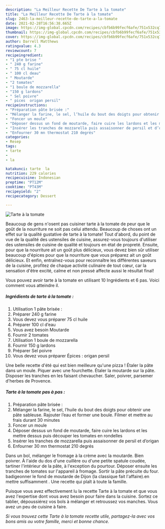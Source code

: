 ```yaml
---
description: "La Meilleur Recette De Tarte à la tomate"
title: "La Meilleur Recette De Tarte à la tomate"
slug: 2463-la-meilleur-recette-de-tarte-a-la-tomate
date: 2021-02-28T16:56:38.665Z
image: https://img-global.cpcdn.com/recipes/cbfb6b99fecf6afe/751x532cq70/tarte-a-la-tomate-photo-principale-de-la-recette.jpg
thumbnail: https://img-global.cpcdn.com/recipes/cbfb6b99fecf6afe/751x532cq70/tarte-a-la-tomate-photo-principale-de-la-recette.jpg
cover: https://img-global.cpcdn.com/recipes/cbfb6b99fecf6afe/751x532cq70/tarte-a-la-tomate-photo-principale-de-la-recette.jpg
author: Darrell Matthews
ratingvalue: 4.3
reviewcount: 7
recipeingredient:
- "1 pte brise "
- " 240 g farine"
- " 75 cl huile"
- " 100 cl deau"
- " Moutarde"
- "2 tomates"
- "1 boule de mozzarella"
- "150 g lardons"
- " Sel poivre"
- " pices  origan persil"
recipeinstructions:
- "Préparation pâte brisée :"
- "Mélanger la farine, le sel, l’huile du bout des doigts pour obtenir une pâte sableuse. Rajouter l’eau et former une boule. Filmer et mettre au frais durant 30 minutes"
- "Foncer un moule"
- "Déposer dessus un fond de moutarde, faire cuire les lardons et les mettre dessus puis découper les tomates en rondelles"
- "Insérer les tranches de mozzarella puis assaisonner de persil et d’origan"
- "Enfourner 30 mn thermostat 210 degrés"
categories:
- Resep
tags:
- tarte
- 
- la

katakunci: tarte  la 
nutrition: 229 calories
recipecuisine: Indonesian
preptime: "PT12M"
cooktime: "PT43M"
recipeyield: "2"
recipecategory: Dessert

---
```



![Tarte à la tomate](https://img-global.cpcdn.com/recipes/cbfb6b99fecf6afe/751x532cq70/tarte-a-la-tomate-photo-principale-de-la-recette.jpg)

Beaucoup de gens n'osent pas cuisiner tarte à la tomate de peur que le goût de la nourriture ne soit pas celui attendu. Beaucoup de choses ont un effet sur la qualité gustative de tarte à la tomate! Tout d'abord, du point de vue de la qualité des ustensiles de cuisine, assurez-vous toujours d'utiliser des ustensiles de cuisine de qualité et toujours en état de propreté. Ensuite, pour que la nourriture ait un goût plus délicieux, vous devez bien sûr utiliser beaucoup d'épices pour que la nourriture que vous préparez ait un goût délicieux. Et enfin, entraînez-vous pour reconnaître les différentes saveurs de la cuisine, profitez de chaque activité culinaire de tout cœur, car la sensation d'être excité, calme et non pressé affecte aussi le résultat final!

<!--inarticleads1-->

Vous pouvez avoir tarte à la tomate en utilisant 10 Ingrédients et 6 pas. Voici comment vous atteindre il.

##### Ingrédients de tarte à la tomate :

1. Utilisation 1 pâte brisée :
1. Préparer  240 g farine
1. Vous devez vous préparer  75 cl huile
1. Préparer  100 cl d’eau
1. Vous avez besoin  Moutarde
1. Fournir 2 tomates
1. Utilisation 1 boule de mozzarella
1. Fournir 150 g lardons
1. Préparer  Sel poivre
1. Vous devez vous préparer  Épices : origan persil


Une belle recette d&#39;été qui est bien meilleure qu&#39;une pizza ! Étaler la pâte dans un moule. Piquer avec une fourchette. Étaler la moutarde sur la pâte. Disposer les tranches en les faisant chevaucher. Saler, poivrer, parsemer d&#39;herbes de Provence. 

<!--inarticleads2-->

##### Tarte à la tomate pas à pas :

1. Préparation pâte brisée :
1. Mélanger la farine, le sel, l’huile du bout des doigts pour obtenir une pâte sableuse. Rajouter l’eau et former une boule. Filmer et mettre au frais durant 30 minutes
1. Foncer un moule
1. Déposer dessus un fond de moutarde, faire cuire les lardons et les mettre dessus puis découper les tomates en rondelles
1. Insérer les tranches de mozzarella puis assaisonner de persil et d’origan
1. Enfourner 30 mn thermostat 210 degrés


Dans un bol, mélanger le fromage à la crème avec la moutarde. Bien poivrer. À l&#39;aide du dos d&#39;une cuillère ou d&#39;une petite spatule coudée, tartiner l&#39;intérieur de la pâte, à l&#39;exception du pourtour. Déposer ensuite les tranches de tomates sur l&#39;appareil à fromage. Sortir la pâte précuite du four. badigeonner le fond de moutarde de Dijon (la classique fait l&#39;affaire).en mettre suffisamment . Une recette qui plaît à toute la famille. 

<!--inarticleads1-->

<p>
Puisque vous avez effectivement lu la recette Tarte à la tomate et que vous avez l'expertise dont vous avez besoin pour faire dans la cuisine. Sortez ce tablier, dépoussiérez vos bols à mélanger et retroussez vos manches. Vous avez un peu de cuisine à faire.
</p>

<p>
<i>Si vous trouvez cette Tarte à la tomate recette utile, partagez-la avec vos bons amis ou votre famille, merci et bonne chance.</i>
</p>
